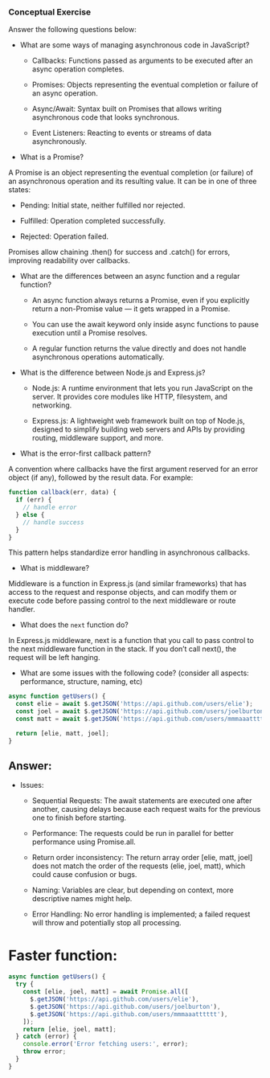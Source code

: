 ### Conceptual Exercise

Answer the following questions below:

- What are some ways of managing asynchronous code in JavaScript?

  - Callbacks: Functions passed as arguments to be executed after an async operation completes.

  - Promises: Objects representing the eventual completion or failure of an async operation.

  - Async/Await: Syntax built on Promises that allows writing asynchronous code that looks synchronous.

  - Event Listeners: Reacting to events or streams of data asynchronously.

- What is a Promise?

A Promise is an object representing the eventual completion (or failure) of an asynchronous operation and its resulting value. It can be in one of three states:

  - Pending: Initial state, neither fulfilled nor rejected.

  - Fulfilled: Operation completed successfully.

  - Rejected: Operation failed.

Promises allow chaining .then() for success and .catch() for errors, improving readability over callbacks.

- What are the differences between an async function and a regular function?

  - An async function always returns a Promise, even if you explicitly return a non-Promise value — it gets wrapped in a Promise.

  - You can use the await keyword only inside async functions to pause execution until a Promise resolves.

  - A regular function returns the value directly and does not handle asynchronous operations automatically.

- What is the difference between Node.js and Express.js?

  - Node.js: A runtime environment that lets you run JavaScript on the server. It provides core modules like HTTP, filesystem, and networking.

  - Express.js: A lightweight web framework built on top of Node.js, designed to simplify building web servers and APIs by providing routing, middleware support, and more.

- What is the error-first callback pattern?

A convention where callbacks have the first argument reserved for an error object (if any), followed by the result data. For example:

```js
function callback(err, data) {
  if (err) {
    // handle error
  } else {
    // handle success
  }
}
```
This pattern helps standardize error handling in asynchronous callbacks.

- What is middleware?

Middleware is a function in Express.js (and similar frameworks) that has access to the request and response objects, and can modify them or execute code before passing control to the next middleware or route handler.

- What does the `next` function do?

In Express.js middleware, next is a function that you call to pass control to the next middleware function in the stack. If you don’t call next(), the request will be left hanging.

- What are some issues with the following code? (consider all aspects: performance, structure, naming, etc)

```js
async function getUsers() {
  const elie = await $.getJSON('https://api.github.com/users/elie');
  const joel = await $.getJSON('https://api.github.com/users/joelburton');
  const matt = await $.getJSON('https://api.github.com/users/mmmaaatttttt');

  return [elie, matt, joel];
}
```
## Answer:
- Issues:

  - Sequential Requests: The await statements are executed one after another, causing delays because each request waits for the previous one to finish before starting.

  - Performance: The requests could be run in parallel for better performance using Promise.all.

  - Return order inconsistency: The return array order [elie, matt, joel] does not match the order of the requests (elie, joel, matt), which could cause confusion or bugs.

  - Naming: Variables are clear, but depending on context, more descriptive names might help.

  - Error Handling: No error handling is implemented; a failed request will throw and potentially stop all processing.

# Faster function:
```js
async function getUsers() {
  try {
    const [elie, joel, matt] = await Promise.all([
      $.getJSON('https://api.github.com/users/elie'),
      $.getJSON('https://api.github.com/users/joelburton'),
      $.getJSON('https://api.github.com/users/mmmaaatttttt'),
    ]);
    return [elie, joel, matt];
  } catch (error) {
    console.error('Error fetching users:', error);
    throw error;
  }
}
```
